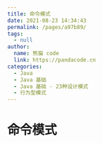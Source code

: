 ```yaml
---
title: 命令模式
date: 2021-08-23 14:34:43
permalink: /pages/a97b89/
tags: 
  - null
author: 
  name: 熊猫 code
  link: https://pandacode.cn
categories: 
  - Java
  - Java 基础
  - Java 基础 - 23种设计模式
  - 行为型模式
---
```


# 命令模式